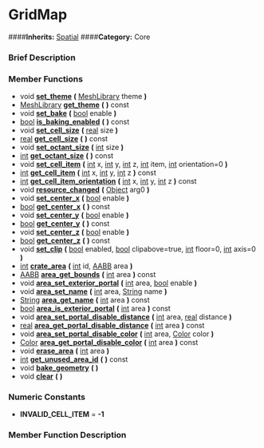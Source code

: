 #  GridMap  
####**Inherits:** [Spatial](class_spatial)
####**Category:** Core

###  Brief Description  


###  Member Functions 
  * void  **[set&#95;theme](#set_theme)**  **(** [MeshLibrary](class_meshlibrary) theme  **)**
  * [MeshLibrary](class_meshlibrary)  **[get&#95;theme](#get_theme)**  **(** **)** const
  * void  **[set&#95;bake](#set_bake)**  **(** [bool](class_bool) enable  **)**
  * [bool](class_bool)  **[is&#95;baking&#95;enabled](#is_baking_enabled)**  **(** **)** const
  * void  **[set&#95;cell&#95;size](#set_cell_size)**  **(** [real](class_real) size  **)**
  * [real](class_real)  **[get&#95;cell&#95;size](#get_cell_size)**  **(** **)** const
  * void  **[set&#95;octant&#95;size](#set_octant_size)**  **(** [int](class_int) size  **)**
  * [int](class_int)  **[get&#95;octant&#95;size](#get_octant_size)**  **(** **)** const
  * void  **[set&#95;cell&#95;item](#set_cell_item)**  **(** [int](class_int) x, [int](class_int) y, [int](class_int) z, [int](class_int) item, [int](class_int) orientation=0  **)**
  * [int](class_int)  **[get&#95;cell&#95;item](#get_cell_item)**  **(** [int](class_int) x, [int](class_int) y, [int](class_int) z  **)** const
  * [int](class_int)  **[get&#95;cell&#95;item&#95;orientation](#get_cell_item_orientation)**  **(** [int](class_int) x, [int](class_int) y, [int](class_int) z  **)** const
  * void  **[resource&#95;changed](#resource_changed)**  **(** [Object](class_object) arg0  **)**
  * void  **[set&#95;center&#95;x](#set_center_x)**  **(** [bool](class_bool) enable  **)**
  * [bool](class_bool)  **[get&#95;center&#95;x](#get_center_x)**  **(** **)** const
  * void  **[set&#95;center&#95;y](#set_center_y)**  **(** [bool](class_bool) enable  **)**
  * [bool](class_bool)  **[get&#95;center&#95;y](#get_center_y)**  **(** **)** const
  * void  **[set&#95;center&#95;z](#set_center_z)**  **(** [bool](class_bool) enable  **)**
  * [bool](class_bool)  **[get&#95;center&#95;z](#get_center_z)**  **(** **)** const
  * void  **[set&#95;clip](#set_clip)**  **(** [bool](class_bool) enabled, [bool](class_bool) clipabove=true, [int](class_int) floor=0, [int](class_int) axis=0  **)**
  * [int](class_int)  **[crate&#95;area](#crate_area)**  **(** [int](class_int) id, [AABB](class_aabb) area  **)**
  * [AABB](class_aabb)  **[area&#95;get&#95;bounds](#area_get_bounds)**  **(** [int](class_int) area  **)** const
  * void  **[area&#95;set&#95;exterior&#95;portal](#area_set_exterior_portal)**  **(** [int](class_int) area, [bool](class_bool) enable  **)**
  * void  **[area&#95;set&#95;name](#area_set_name)**  **(** [int](class_int) area, [String](class_string) name  **)**
  * [String](class_string)  **[area&#95;get&#95;name](#area_get_name)**  **(** [int](class_int) area  **)** const
  * [bool](class_bool)  **[area&#95;is&#95;exterior&#95;portal](#area_is_exterior_portal)**  **(** [int](class_int) area  **)** const
  * void  **[area&#95;set&#95;portal&#95;disable&#95;distance](#area_set_portal_disable_distance)**  **(** [int](class_int) area, [real](class_real) distance  **)**
  * [real](class_real)  **[area&#95;get&#95;portal&#95;disable&#95;distance](#area_get_portal_disable_distance)**  **(** [int](class_int) area  **)** const
  * void  **[area&#95;set&#95;portal&#95;disable&#95;color](#area_set_portal_disable_color)**  **(** [int](class_int) area, [Color](class_color) color  **)**
  * [Color](class_color)  **[area&#95;get&#95;portal&#95;disable&#95;color](#area_get_portal_disable_color)**  **(** [int](class_int) area  **)** const
  * void  **[erase&#95;area](#erase_area)**  **(** [int](class_int) area  **)**
  * [int](class_int)  **[get&#95;unused&#95;area&#95;id](#get_unused_area_id)**  **(** **)** const
  * void  **[bake&#95;geometry](#bake_geometry)**  **(** **)**
  * void  **[clear](#clear)**  **(** **)**

###  Numeric Constants  
  * **INVALID_CELL_ITEM** = **-1**

###  Member Function Description  
